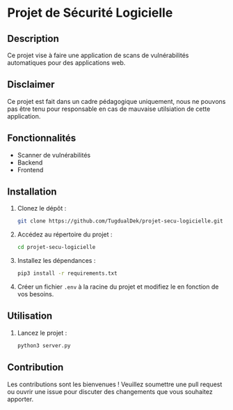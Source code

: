 # Projet de Sécurité Logicielle

## Description

Ce projet vise à faire une application de scans de vulnérabilités automatiques pour des applications web.

## Disclaimer

Ce projet est fait dans un cadre pédagogique uniquement, nous ne pouvons pas être tenu pour responsable en cas de mauvaise utilsiation de cette application.

## Fonctionnalités

- Scanner de vulnérabilités
- Backend
- Frontend

## Installation

1. Clonez le dépôt :
   ```bash
   git clone https://github.com/TugdualDek/projet-secu-logicielle.git
   ```
2. Accédez au répertoire du projet :
   ```bash
   cd projet-secu-logicielle
   ```
3. Installez les dépendances :
   ```bash
   pip3 install -r requirements.txt
   ```
4. Créer un fichier `.env` à la racine du projet et modifiez le en fonction de vos besoins.

## Utilisation

1. Lancez le projet :
   ```bash
   python3 server.py
   ```

## Contribution

Les contributions sont les bienvenues ! Veuillez soumettre une pull request ou ouvrir une issue pour discuter des changements que vous souhaitez apporter.
